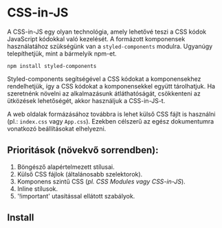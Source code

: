 # CSS-in-JS
A CSS-in-JS egy olyan technológia, amely lehetővé teszi a CSS kódok JavaScript kódokkal való kezelését.
A formázott komponensek használatához szükségünk van a `styled-components` modulra. Ugyanúgy telepíthetjük, mint a bármelyik npm-et.

```shell
npm install styled-components
```

Styled-components segítségével a CSS kódokat a komponensekhez rendelhetjük, így a CSS kódokat a komponensekkel együtt tárolhatjuk. Ha szeretnénk növelni az alkalmazásunk átláthatóságát, csökkenteni az ütközések lehetőségét, akkor használjuk a CSS-in-JS-t.

A web oldalak formázásához továbbra is lehet külső CSS fájlt is használni (pl.: `index.css` vagy `App.css`). Ezekben célszerű az egész dokumentumra vonatkozó beállításokat elhelyezni. 


## Prioritások (növekvő sorrendben):
1. Böngésző alapértelmezett stílusai.
2. Külső CSS fájlok (általánosabb szelektorok).
3. Komponens szintű CSS (*pl. CSS Modules vagy CSS-in-JS*).
4. Inline stílusok.
5. '!important' utasítással ellátott szabályok.

## Install


